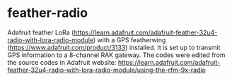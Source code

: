 # feather-radio
Adafruit feather LoRa (https://learn.adafruit.com/adafruit-feather-32u4-radio-with-lora-radio-module) with a GPS featherwing (https://www.adafruit.com/product/3133) installed. It is set up to transmit GPS information to a 8-channel RAK gateway. The codes were edited from the source codes in Adafruit website: https://learn.adafruit.com/adafruit-feather-32u4-radio-with-lora-radio-module/using-the-rfm-9x-radio
